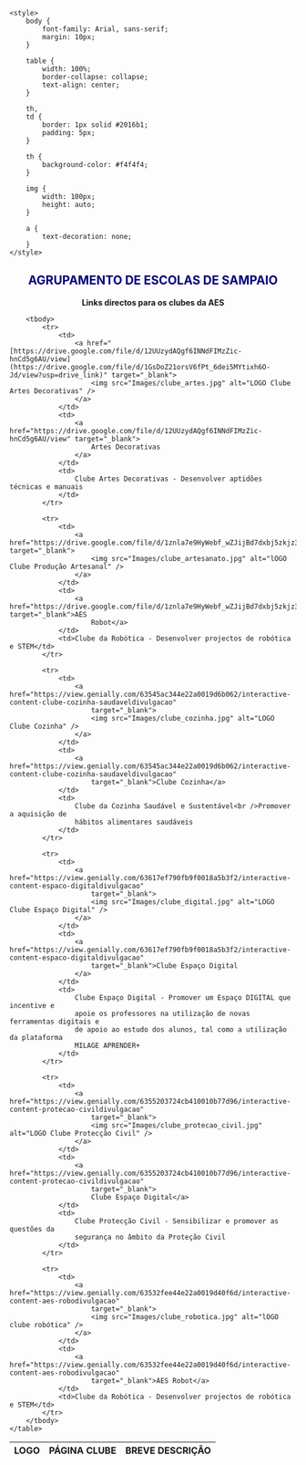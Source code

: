 <!DOCTYPE html>
<html lang="en">

<head>
    <meta charset="UTF-8" />
    <meta name="viewport" content="width=device-width, initial-scale=1.0" />
    <title>
        HTML5 - Tabela com imagens e links para os clubes da escola ES Sampaio
    </title>

    <style>
        body {
            font-family: Arial, sans-serif;
            margin: 10px;
        }

        table {
            width: 100%;
            border-collapse: collapse;
            text-align: center;
        }

        th,
        td {
            border: 1px solid #2016b1;
            padding: 5px;
        }

        th {
            background-color: #f4f4f4;
        }

        img {
            width: 100px;
            height: auto;
        }

        a {
            text-decoration: none;
        }
    </style>
</head>

<body>
    <h2 style="text-align: center; color: rgb(0, 0, 120)">
        AGRUPAMENTO DE ESCOLAS DE SAMPAIO
    </h2>
    <p style="text-align: center; font-weight: bold">
        Links directos para os clubes da AES
    </p>
    <table>
        <thead>
            <tr>
                <th>LOGO</th>
                <th>PÁGINA CLUBE</th>
                <th>BREVE DESCRIÇÃO</th>
            </tr>
        </thead>

        <tbody>
            <tr>
                <td>
                    <a href="[https://drive.google.com/file/d/12UUzydAQgf6INNdFIMzZic-hnCd5g6AU/view](https://drive.google.com/file/d/1GsDoZ21orsV6fPt_6dei5MYtixh6O-Jd/view?usp=drive_link)" target="_blank">
                        <img src="Images/clube_artes.jpg" alt="LOGO Clube Artes Decorativas" />
                    </a>
                </td>
                <td>
                    <a href="https://drive.google.com/file/d/12UUzydAQgf6INNdFIMzZic-hnCd5g6AU/view" target="_blank">
                        Artes Decorativas
                    </a>
                </td>
                <td>
                    Clube Artes Decorativas - Desenvolver aptidões técnicas e manuais
                </td>
            </tr>

            <tr>
                <td>
                    <a href="https://drive.google.com/file/d/1znla7e9HyWebf_wZJijBd7dxbj5zkjz3/view" target="_blank">
                        <img src="Images/clube_artesanato.jpg" alt="lOGO Clube Produção Artesanal" />
                    </a>
                </td>
                <td>
                    <a href="https://drive.google.com/file/d/1znla7e9HyWebf_wZJijBd7dxbj5zkjz3/view" target="_blank">AES
                        Robot</a>
                </td>
                <td>Clube da Robótica - Desenvolver projectos de robótica e STEM</td>
            </tr>

            <tr>
                <td>
                    <a href="https://view.genially.com/63545ac344e22a0019d6b062/interactive-content-clube-cozinha-saudaveldivulgacao"
                        target="_blank">
                        <img src="Images/clube_cozinha.jpg" alt="LOGO Clube Cozinha" />
                    </a>
                </td>
                <td>
                    <a href="https://view.genially.com/63545ac344e22a0019d6b062/interactive-content-clube-cozinha-saudaveldivulgacao"
                        target="_blank">Clube Cozinha</a>
                </td>
                <td>
                    Clube da Cozinha Saudável e Sustentável<br />Promover a aquisição de
                    hábitos alimentares saudáveis
                </td>
            </tr>

            <tr>
                <td>
                    <a href="https://view.genially.com/63617ef790fb9f0018a5b3f2/interactive-content-espaco-digitaldivulgacao"
                        target="_blank">
                        <img src="Images/clube_digital.jpg" alt="LOGO Clube Espaço Digital" />
                    </a>
                </td>
                <td>
                    <a href="https://view.genially.com/63617ef790fb9f0018a5b3f2/interactive-content-espaco-digitaldivulgacao"
                        target="_blank">Clube Espaço Digital
                    </a>
                </td>
                <td>
                    Clube Espaço Digital - Promover um Espaço DIGITAL que incentive e
                    apoie os professores na utilização de novas ferramentas digitais e
                    de apoio ao estudo dos alunos, tal como a utilização da plataforma
                    MILAGE APRENDER+
                </td>
            </tr>

            <tr>
                <td>
                    <a href="https://view.genially.com/6355203724cb410010b77d96/interactive-content-protecao-civildivulgacao"
                        target="_blank">
                        <img src="Images/clube_protecao_civil.jpg" alt="LOGO Clube Protecção Civil" />
                    </a>
                </td>
                <td>
                    <a href="https://view.genially.com/6355203724cb410010b77d96/interactive-content-protecao-civildivulgacao"
                        target="_blank">
                        Clube Espaço Digital</a>
                </td>
                <td>
                    Clube Protecção Civil - Sensibilizar e promover as questões da
                    segurança no âmbito da Proteção Civil
                </td>
            </tr>

            <tr>
                <td>
                    <a href="https://view.genially.com/63532fee44e22a0019d40f6d/interactive-content-aes-robodivulgacao"
                        target="_blank">
                        <img src="Images/clube_robotica.jpg" alt="lOGO clube robótica" />
                    </a>
                </td>
                <td>
                    <a href="https://view.genially.com/63532fee44e22a0019d40f6d/interactive-content-aes-robodivulgacao"
                        target="_blank">AES Robot</a>
                </td>
                <td>Clube da Robótica - Desenvolver projectos de robótica e STEM</td>
            </tr>
        </tbody>
    </table>
</body>

</html>
